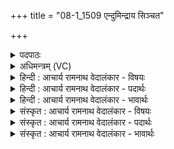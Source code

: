 +++
title = "08-1_1509 एन्दुमिन्द्राय सिञ्चत"

+++
<details><summary>पदपाठः</summary>

आ꣢। इ꣡न्दु꣢꣯म्। इ꣡न्द्रा꣢꣯य। सि꣣ञ्चत। पि꣡बा꣢꣯ति। सो꣣म्य꣢म्। म꣡धु꣢꣯। प्र। रा꣡धा꣢꣯ꣳसि। चो꣣दयते। महित्वना꣢। १५०९।
</details>

<details><summary>अधिमन्त्रम् (VC)</summary>

- इन्द्रः
- विश्वमना वैयश्वः
- उष्णिक्
- ऋषभः
</details>

<details><summary>हिन्दी : आचार्य रामनाथ वेदालंकार - विषयः</summary>

प्रथम ऋचा में पूर्वार्चिक के ३८६ क्रमाङ्क पर इन्द्र शब्द से परमात्मा का ग्रहण किया गया था। यहाँ जीवात्मा का ग्रहण करते हैं।
</details>

<details><summary>हिन्दी : आचार्य रामनाथ वेदालंकार - पदार्थः</summary>

पदार्थान्वय -  हे साथियो ! तुम (इन्द्राय) अपने अन्तरात्मा के लिए (इन्द्रम्) सराबोर करनेवाले ब्रह्मानन्द-रस को (आ सिञ्चत) प्रवाहित करो। वह अन्तरात्मा (सोम्यम्) शान्तिकारी (मधु) उस मधुर ब्रह्मानन्द-रस को (पिबाति) पिये। पिया हुआ वह ब्रह्मानन्द-रस (महित्वना) अपनी महिमा से (राधांसि) ऐश्वर्यों को (प्रचोदयते) प्रेरित करे ॥१॥
</details>

<details><summary>हिन्दी : आचार्य रामनाथ वेदालंकार - भावार्थः</summary>

भावार्थ -  परमात्मा के पास से बहता हुआ आनन्द-रस जीवात्मा से पान किये जाने पर बहुत कल्याणकारी होता है ॥१॥
</details>

<details><summary>संस्कृत : आचार्य रामनाथ वेदालंकार - विषयः</summary>

तत्र प्रथमायामृचि पूर्वार्चिके ३८६ क्रमाङ्के इन्द्रशब्देन परमात्मा गृहीतः। अत्र जीवात्मा गृह्यते।
</details>

<details><summary>संस्कृत : आचार्य रामनाथ वेदालंकार - पदार्थः</summary>

पदार्थान्वय -  हे सखायः ! यूयम् (इन्द्राय) स्वकीयाय अन्तरात्मने (इन्दुम्) क्लेदकं ब्रह्मानन्दरसम् (आ सिञ्चत) क्षारयत। सः (सोम्यम्) शान्तिकरम् (मधु) मधुरं तं ब्रह्मानन्दरसम् (पिबाति) पिबतु। पीतः स ब्रह्मानन्दरसः (महित्वना) स्वमहिम्ना (राधांसि) ऐश्वर्याणि (प्र चोदयते) प्रेरयतु ॥१॥
</details>

<details><summary>संस्कृत : आचार्य रामनाथ वेदालंकार - भावार्थः</summary>

भावार्थ -  परमात्मनः सकाशात् प्रवहन्नानन्दरसः जीवात्मना पीतो बहुकल्याणकरो जायते ॥१॥
</details>